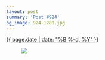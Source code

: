 ```yaml
---
layout: post
summary: 'Post #924'
og_image: 924-1280.jpg
---
```


<div class="post">
 <time>
  <a href="/924">
   {{ page.date | date: "%B %-d, %Y" }}
  </a>
 </time>
 <a href="/924">
  <figure data-taken="10/7/2019">
   <img sizes="(min-width: 700px) 50vw, calc(100vw - 2rem)" src="{{ site.assets_url }}/924-640.jpg" srcset="{{ site.assets_url }}/924-320.jpg 320w, {{ site.assets_url }}/924-640.jpg 640w, {{ site.assets_url }}/924-960.jpg 960w, {{ site.assets_url }}/924-1280.jpg 1280w"/>
  </figure>
 </a>
</div>

